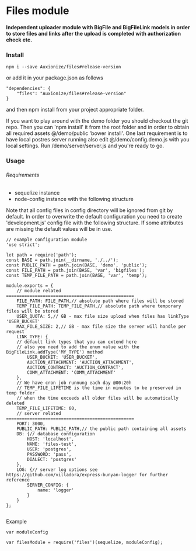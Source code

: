 # Files module

#### Independent uploader module with BigFile and BigFileLink models in order to store files and links after the upload is completed with authorization check etc.
 
### Install

```
npm i --save Auxionize/files#release-version
```

or add it in your package.json as follows

```
"dependencies": {
    "files": "Auxionize/files#release-version"
}
```

and then npm install from your project appropriate folder.

If you want to play around with the demo folder you should checkout the git repo.
Then you can 'npm install' it from the root folder and in order to obtain all required assets
@/demo/public 'bower install'. One last requirement is to have local postres server running 
also edit @/demo/config.demo.js with you local settings. Run /demo/server/server.js and you're ready to go.

### Usage

###### Requirements

- sequelize instance
- node-config instance with the following structure

Note that all config files in config directory will be ignored from git by default.
In order to overwrite the default configuration you need to create 'development.js' config file with the following structure. If some attributes are missing the default values will be in use.

```
// example configuration module
'use strict';

let path = require('path');
const BASE = path.join(__dirname, './../');
const PUBLIC_PATH = path.join(BASE, 'demo', 'public');
const FILE_PATH = path.join(BASE, 'var', 'bigfiles');
const TEMP_FILE_PATH = path.join(BASE, 'var', 'temp');

module.exports = {
	// module related =================================================
	FILE_PATH: FILE_PATH,// absolute path where files will be stored
	TEMP_FILE_PATH: TEMP_FILE_PATH,// absolute path where temporary files will be stored
	USER_QUOTA: 5,// GB - max file size upload when files has linkType 'USER_BUCKET'
	MAX_FILE_SIZE: 2,// GB - max file size the server will handle per request
	LINK_TYPE: {
	// default link types that you can extend here
	// also you need to add the enum value with the BigFileLink.addType('MY_TYPE') method
		USER_BUCKET: 'USER_BUCKET',
		AUCTION_ATTACHMENT: 'AUCTION_ATTACHMENT',
		AUCTION_CONTRACT: 'AUCTION_CONTRACT',
		COMM_ATTACHMENT: 'COMM_ATTACHMENT'
	},
	// We have cron job runnung each day @00:20h
	// TEMP_FILE_LIFETIME is the time in minutes to be preserved in temp folder
	// when the time exceeds all older files will be automatically deleted
	TEMP_FILE_LIFETIME: 60,
	// server related =================================================
	PORT: 3000,
	PUBLIC_PATH: PUBLIC_PATH,// the public path containing all assets
	DB: {// database configuration
		HOST: 'localhost',
		NAME: 'files-test',
		USER: 'postgres',
		PASSWORD: 'pass',
		DIALECT: 'postgres'
	},
	LOG: {// server log options see https://github.com/villadora/express-bunyan-logger for further reference
		SERVER_CONFIG: {
			name: 'logger'
		}
	}
};


```

Example

```
var moduleConfig

var filesModule = require('files')(sequelize, moduleConfig);